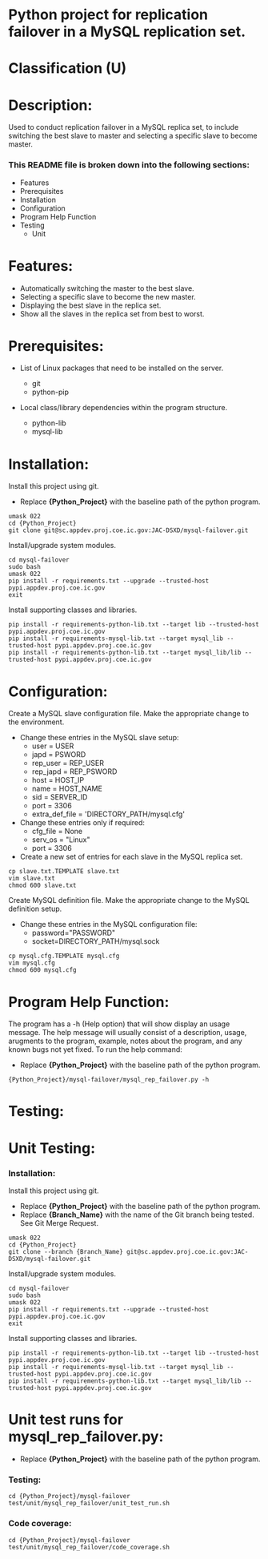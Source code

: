 # Python project for replication failover in a MySQL replication set.
# Classification (U)

# Description:
  Used to conduct replication failover in a MySQL replica set, to include switching the best slave to master and selecting a specific slave to become master.


###  This README file is broken down into the following sections:
  * Features
  * Prerequisites
  * Installation
  * Configuration
  * Program Help Function
  * Testing
    - Unit


# Features:
  * Automatically switching the master to the best slave.
  * Selecting a specific slave to become the new master.
  * Displaying the best slave in the replica set.
  * Show all the slaves in the replica set from best to worst.

# Prerequisites:

  * List of Linux packages that need to be installed on the server.
    - git
    - python-pip

  * Local class/library dependencies within the program structure.
    - python-lib
    - mysql-lib


# Installation:

Install this project using git.
  * Replace **{Python_Project}** with the baseline path of the python program.

```
umask 022
cd {Python_Project}
git clone git@sc.appdev.proj.coe.ic.gov:JAC-DSXD/mysql-failover.git
```

Install/upgrade system modules.

```
cd mysql-failover
sudo bash
umask 022
pip install -r requirements.txt --upgrade --trusted-host pypi.appdev.proj.coe.ic.gov
exit
```

Install supporting classes and libraries.

```
pip install -r requirements-python-lib.txt --target lib --trusted-host pypi.appdev.proj.coe.ic.gov
pip install -r requirements-mysql-lib.txt --target mysql_lib --trusted-host pypi.appdev.proj.coe.ic.gov
pip install -r requirements-python-lib.txt --target mysql_lib/lib --trusted-host pypi.appdev.proj.coe.ic.gov
```

# Configuration:

Create a MySQL slave configuration file.  Make the appropriate change to the environment.
  * Change these entries in the MySQL slave setup:
    - user = USER
    - japd = PSWORD
    - rep_user = REP_USER
    - rep_japd = REP_PSWORD
    - host = HOST_IP
    - name = HOST_NAME
    - sid = SERVER_ID
    - port = 3306
    - extra_def_file = 'DIRECTORY_PATH/mysql.cfg'
  * Change these entries only if required:
    - cfg_file = None
    - serv_os = "Linux"
    - port = 3306
  * Create a new set of entries for each slave in the MySQL replica set.

```
cp slave.txt.TEMPLATE slave.txt
vim slave.txt
chmod 600 slave.txt
```

Create MySQL definition file.  Make the appropriate change to the MySQL definition setup.
  * Change these entries in the MySQL configuration file:
    - password="PASSWORD"
    - socket=DIRECTORY_PATH/mysql.sock

```
cp mysql.cfg.TEMPLATE mysql.cfg
vim mysql.cfg
chmod 600 mysql.cfg
```


# Program Help Function:

  The program has a -h (Help option) that will show display an usage message.  The help message will usually consist of a description, usage, arugments to the program, example, notes about the program, and any known bugs not yet fixed.  To run the help command:
  * Replace **{Python_Project}** with the baseline path of the python program.

```
{Python_Project}/mysql-failover/mysql_rep_failover.py -h
```


# Testing:

# Unit Testing:

### Installation:

Install this project using git.
  * Replace **{Python_Project}** with the baseline path of the python program.
  * Replace **{Branch_Name}** with the name of the Git branch being tested.  See Git Merge Request.

```
umask 022
cd {Python_Project}
git clone --branch {Branch_Name} git@sc.appdev.proj.coe.ic.gov:JAC-DSXD/mysql-failover.git
```

Install/upgrade system modules.

```
cd mysql-failover
sudo bash
umask 022
pip install -r requirements.txt --upgrade --trusted-host pypi.appdev.proj.coe.ic.gov
exit
```

Install supporting classes and libraries.

```
pip install -r requirements-python-lib.txt --target lib --trusted-host pypi.appdev.proj.coe.ic.gov
pip install -r requirements-mysql-lib.txt --target mysql_lib --trusted-host pypi.appdev.proj.coe.ic.gov
pip install -r requirements-python-lib.txt --target mysql_lib/lib --trusted-host pypi.appdev.proj.coe.ic.gov
```


# Unit test runs for mysql_rep_failover.py:
  * Replace **{Python_Project}** with the baseline path of the python program.

### Testing:

```
cd {Python_Project}/mysql-failover
test/unit/mysql_rep_failover/unit_test_run.sh
```

### Code coverage:

```
cd {Python_Project}/mysql-failover
test/unit/mysql_rep_failover/code_coverage.sh
```

